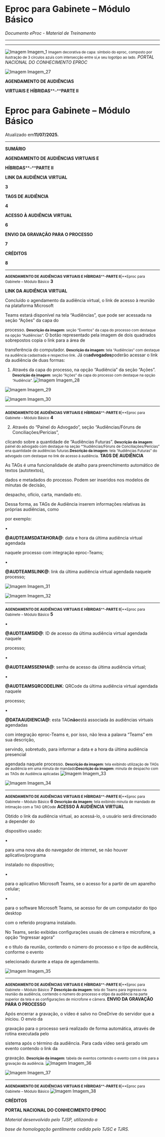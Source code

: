 # Eproc para Gabinete – Módulo Básico

*Documento eProc - Material de Treinamento*

---

---

![Imagem Imagem_1](../imgs/Imagem_1.png)
<small>Imagem decorativa de capa: símbolo do eproc, composto por ilustração de 3 círculos azuis com intersecção entre si,</small><small>e seu logotipo ao lado.</small>
*PORTAL NACIONAL DO CONHECIMENTO EPROC*

![Imagem Imagem_27](../imgs/Imagem_27.png)

**AGENDAMENTO DE AUDIÊNCIAS**

**VIRTUAIS E HÍBRIDAS****–****PARTE II**

# Eproc para Gabinete – Módulo Básico

Atualizado em**11/07/2025.**


---

**SUMÁRIO**

**AGENDAMENTO DE AUDIÊNCIAS VIRTUAIS E**

**HÍBRIDAS****–****PARTE II**

**LINK DA AUDIÊNCIA VIRTUAL**

**3**

**TAGS DE AUDIÊNCIA**

**4**

**ACESSO À AUDIÊNCIA VIRTUAL**

**6**

**ENVIO DA GRAVAÇÃO PARA O PROCESSO**

**7**

**CRÉDITOS**

**8**


---

<small>**AGENDAMENTO DE AUDIÊNCIAS VIRTUAIS E HÍBRIDAS****–****PARTE II****|**Eproc para Gabinete – Módulo Básico</small>
**3**

**LINK DA AUDIÊNCIA VIRTUAL**

Concluído o agendamento da audiência virtual, o link de acesso à reunião na plataforma Microsoft

Teams estará disponível na tela “Audiências”, que pode ser acessada na seção “Ações” da capa do

processo.
<small>**Descrição da imagem**: seção “Eventos” da capa do processo com destaque na opção “Audiências”.</small>
O botão representado pela imagem de dois quadrados sobrepostos copia o link para a área de

transferência do computador.
<small>**Descrição da imagem**: tela “Audiências” com destaque na audiência cadastrada e respectivo link.</small>
Já os**advogados**poderão acessar o link da audiência de duas formas:

1. Através da capa do processo, na opção “Audiência” da seção “Ações”.
<small>**Descrição da imagem**: seção “Ações” da capa do processo com destaque na opção “Audiência”.</small>
![Imagem Imagem_28](../imgs/Imagem_28.png)

![Imagem Imagem_29](../imgs/Imagem_29.png)

![Imagem Imagem_30](../imgs/Imagem_30.png)


---

<small>**AGENDAMENTO DE AUDIÊNCIAS VIRTUAIS E HÍBRIDAS****–****PARTE II****|**Eproc para Gabinete – Módulo Básico</small>
**4**

2. Através do “Painel do Advogado”, seção “Audiências/Fóruns de Conciliações/Perícias”,

clicando sobre a quantidade de “Audiências Futuras”.
<small>**Descrição da imagem**: painel do advogado com destaque na seção ““Audiências/Fóruns de Conciliações/Perícias” e</small><small>na quantidade de audiências futuras.</small><small>**Descrição da imagem**: tela “Audiências Futuras” do advogado com destaque no link de acesso à audiência.</small>
**TAGS DE AUDIÊNCIA**

As TAGs é uma funcionalidade de atalho para preenchimento automático de textos (autotextos),

dados e metadados do processo. Podem ser inseridos nos modelos de minutas de decisão,

despacho, ofício, carta, mandado etc.

Dessa forma, as TAGs de Audiência inserem informações relativas às próprias audiências, como

por exemplo:

▪

**@AUDTEAMSDATAHORA@**: data e hora da última audiência virtual agendada

naquele processo com integração eproc-Teams;

▪

**@AUDTEAMSLINK@**: link da última audiência virtual agendada naquele processo;

![Imagem Imagem_31](../imgs/Imagem_31.png)

![Imagem Imagem_32](../imgs/Imagem_32.png)


---

<small>**AGENDAMENTO DE AUDIÊNCIAS VIRTUAIS E HÍBRIDAS****–****PARTE II****|**Eproc para Gabinete – Módulo Básico</small>
**5**

▪

**@AUDTEAMSID@**: ID de acesso da última audiência virtual agendada naquele

processo;

▪

**@AUDTEAMSSENHA@**: senha de acesso da última audiência virtual;

▪

**@AUDTEAMSQRCODELINK**: QRCode da última audiência virtual agendada naquele

processo;

▪

**@DATAAUDIENCIA@**: esta TAG**não**está associada às audiências virtuais agendadas

com integração eproc-Teams e, por isso, não leva a palavra “Teams” em sua descrição,

servindo, sobretudo, para informar a data e a hora da última audiência presencial

agendada naquele processo.
<small>**Descrição da imagem**: tela exibindo utilização de TAGs de audiência em uma minuta de mandado</small><small>**Descrição da imagem**: minuta de despacho com as TAGs de Audiência aplicadas</small>
![Imagem Imagem_33](../imgs/Imagem_33.png)

![Imagem Imagem_34](../imgs/Imagem_34.png)


---

<small>**AGENDAMENTO DE AUDIÊNCIAS VIRTUAIS E HÍBRIDAS****–****PARTE II****|**Eproc para Gabinete – Módulo Básico</small>
**6**
<small>**Descrição da imagem**: tela exibindo minuta de mandado de intimação com a TAG QRCode</small>
**ACESSO À AUDIÊNCIA VIRTUAL**

Obtido o link da audiência virtual, ao acessá-lo, o usuário será direcionado a depender do

dispositivo usado:

▪

para uma nova aba do navegador de internet, se não houver aplicativo/programa

instalado no dispositivo;

▪

para o aplicativo Microsoft Teams, se o acesso for a partir de um aparelho celular;

▪

para o software Microsoft Teams, se acesso for de um computador do tipo desktop

com o referido programa instalado.

No Teams, serão exibidas configurações usuais de câmera e microfone, a opção “Ingressar agora”

e o título da reunião, contendo o número do processo e o tipo de audiência, conforme o evento

selecionado durante a etapa de agendamento.

![Imagem Imagem_35](../imgs/Imagem_35.png)


---

<small>**AGENDAMENTO DE AUDIÊNCIAS VIRTUAIS E HÍBRIDAS****–****PARTE II****|**Eproc para Gabinete – Módulo Básico</small>
**7**
<small>**Descrição da imagem**: tela do Teams para ingresso na reunião da audiência, contendo o número do processo e o</small><small>tipo da audiência na parte superior da tela e as configurações de microfone e câmera.</small>
**ENVIO DA GRAVAÇÃO PARA O PROCESSO**

Após encerrar a gravação, o vídeo é salvo no OneDrive do servidor que a iniciou. O envio da

gravação para o processo será realizado de forma automática, através de rotina executada pelo

sistema após o término da audiência. Para cada vídeo será gerado um evento contendo o link da

gravação.
<small>**Descrição da imagem**: tabela de eventos contendo o evento com o link para a gravação da audiência.</small>
![Imagem Imagem_36](../imgs/Imagem_36.png)

![Imagem Imagem_37](../imgs/Imagem_37.png)


---

<small>**AGENDAMENTO DE AUDIÊNCIAS VIRTUAIS E HÍBRIDAS****–****PARTE II****|**Eproc para Gabinete – Módulo Básico</small>
![Imagem Imagem_38](../imgs/Imagem_38.png)

**CRÉDITOS**

**PORTAL NACIONAL DO CONHECIMENTO EPROC**

*Material desenvolvido pelo TJSP, utilizando a*

*base de homologação gentilmente cedida pelo TJSC e TJRS.*
